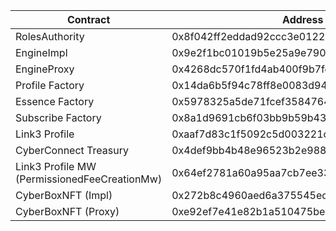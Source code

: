 |Contract|Address|
|-|-|
|RolesAuthority|0x8f042ff2eddad92ccc3e012279c74f505da80cf5|
|EngineImpl|0x9e2f1bc01019b5e25a9e790011963c71c5c5c099|
|EngineProxy|0x4268dc570f1fd4ab400f9b7fc822d4ed35ed537c|
|Profile Factory|0x14da6b5f94c78ff8e0083d940c2ce60932546ddf|
|Essence Factory|0x5978325a5de71fcef358476410a5e1228bd2ef18|
|Subscribe Factory|0x8a1d9691cb6f03bb9b59b43816629bbc9dbb098a|
|Link3 Profile|0xaaf7d83c1f5092c5d003221cb20eb0f6b673e8c6|
|CyberConnect Treasury|0x4def9bb4b48e96523b2e9886209711be8bec3284|
|Link3 Profile MW (PermissionedFeeCreationMw)|0x64ef2781a60a95aa7cb7ee3386f6d4f244c49e9b|
|CyberBoxNFT (Impl)|0x272b8c4960aed6a375545ed4db18fbdd0d6e312d|
|CyberBoxNFT (Proxy)|0xe92ef7e41e82b1a510475bee3115e7f21129bb12|
